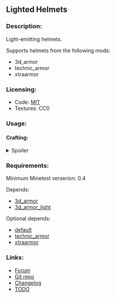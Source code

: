 ## Lighted Helmets

### Description:

Light-emitting helmets.

Supports helmets from the following mods:
- 3d_armor
- technic_armor
- xtraarmor

### Licensing:

- Code: [MIT](LICENSE.txt)
- Textures: CC0

### Usage:

#### Crafting:

<details><summary>Spoiler</summary>

```
╔══════════════════════╗
║    default:torch     ║
╠══════════════════════╣
║ default:mese_crystal ║
╠══════════════════════╣
║       helmet         ║
╚══════════════════════╝
```

</details>

### Requirements:

Minimum Minetest verserion: 0.4

Depends:
- [3d_armor][]
- [3d_armor_light](https://content.minetest.net/packages/AntumDeluge/3d_armor_light/)

Optional depends:
- [default](https://github.com/minetest/minetest_game/blob/master/mods/default)
- [technic_armor](https://github.com/stujones11/technic_armor)
- [xtraarmor](https://forum.minetest.net/viewtopic.php?t=16645)

### Links:

- [Forum](https://forum.minetest.net/viewtopic.php?t=27035)
- [Git repo](https://github.com/AntumMT/mod-lighted_helmets)
- [Changelog](changelog.txt)
- [TODO](TODO.txt)


[3d_armor]: https://content.minetest.net/packages/stu/3d_armor/
